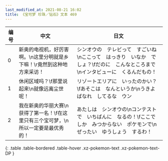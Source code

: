 ```yaml
---
last_modified_at: 2021-08-21 16:02
title: 《宝可梦 珍珠／钻石》文本 469
---
```

| 编号 | 中文 | 日文 |
| ---- | ---- | ---- |
| 0 | 新奥的电视机，好厉害啊。\n这里分明就是乡下嘛！\r竟然到这种地方来采访！ | シンオウの　テレビって　すごいね\nここって　はっきり　いなか　でしょ？\fだのに　こんなところまで\nインタビューに　くるんだもの！　 |
| 1 | 休闲区域吗？\f那里说起来\n就像远离尘世呢！ | リゾートエリアに　いったのかい？\fあそこは　なんというか\nうきよばなれ　してるな　ウン |
| 2 | 我在新奥的华丽大赛\n获得了第一名！\f在这里只有三个宝可梦，\n所以一定要是最优秀的！ | あたしは　シンオウの\nコンテストで　いちばんに　なるの！\fここでしか　みつからない　ポケモンで\nぜったい　ゆうしょう　するわ！ |
{: .table .table-bordered .table-hover .xz-pokemon-text .xz-pokemon-text-DP }